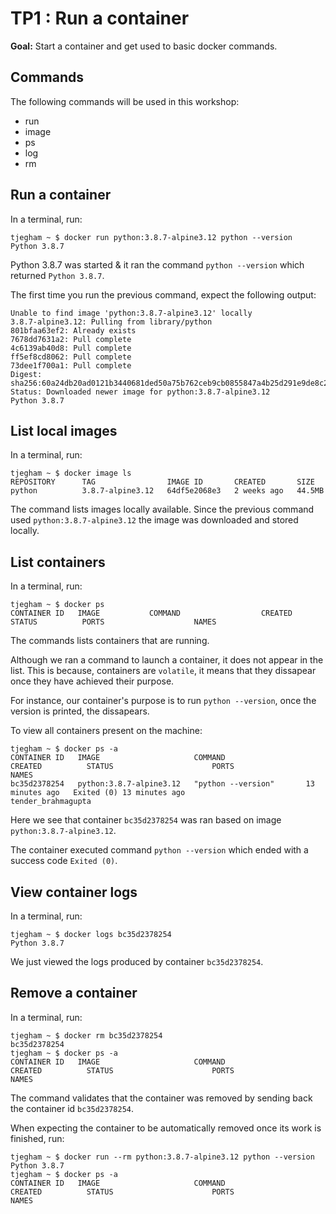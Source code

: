 # TP1 : Run a container

**Goal:** Start a container and get used to basic docker commands.

## Commands

The following commands will be used in this workshop:

- run
- image
- ps
- log
- rm

## Run a container

In a terminal, run:

```console
tjegham ~ $ docker run python:3.8.7-alpine3.12 python --version
Python 3.8.7
```

Python 3.8.7 was started & it ran the command `python --version` which returned `Python 3.8.7`.

The first time you run the previous command, expect the following output:

```console
Unable to find image 'python:3.8.7-alpine3.12' locally
3.8.7-alpine3.12: Pulling from library/python
801bfaa63ef2: Already exists
7678dd7631a2: Pull complete
4c6139ab40d8: Pull complete
ff5ef8cd8062: Pull complete
73dee1f700a1: Pull complete
Digest: sha256:60a24db20ad0121b3440681ded50a75b762ceb9cb0855847a4b25d291e9de8c2
Status: Downloaded newer image for python:3.8.7-alpine3.12
Python 3.8.7
```

## List local images

In a terminal, run:

```console
tjegham ~ $ docker image ls
REPOSITORY      TAG                IMAGE ID       CREATED       SIZE
python          3.8.7-alpine3.12   64df5e2068e3   2 weeks ago   44.5MB
```

The command lists images locally available. Since the previous command used `python:3.8.7-alpine3.12` the image was downloaded and stored locally.

## List containers

In a terminal, run:

```console
tjegham ~ $ docker ps
CONTAINER ID   IMAGE           COMMAND                  CREATED          STATUS          PORTS                    NAMES
```

The commands lists containers that are running. 

Although we ran a command to launch a container, it does not appear in the list.
This is because, containers are `volatile`, it means that they dissapear once they have achieved their purpose.

For instance, our container's purpose is to run `python --version`, once the version is printed, the dissapears.

To view all containers present on the machine:

```console
tjegham ~ $ docker ps -a
CONTAINER ID   IMAGE                     COMMAND                  CREATED          STATUS                      PORTS                    NAMES
bc35d2378254   python:3.8.7-alpine3.12   "python --version"       13 minutes ago   Exited (0) 13 minutes ago                            tender_brahmagupta
```


Here we see that container `bc35d2378254` was ran based on image `python:3.8.7-alpine3.12`.

The container executed command `python --version` which ended with a success code `Exited (0)`.

## View container logs

In a terminal, run:

```console
tjegham ~ $ docker logs bc35d2378254
Python 3.8.7
```

We just viewed the logs produced by container `bc35d2378254`.

## Remove a container

In a terminal, run:

```console
tjegham ~ $ docker rm bc35d2378254
bc35d2378254
tjegham ~ $ docker ps -a
CONTAINER ID   IMAGE                     COMMAND                  CREATED          STATUS                      PORTS                    NAMES
```

The command validates that the container was removed by sending back the container id `bc35d2378254`.

When expecting the container to be automatically removed once its work is finished, run:

```console
tjegham ~ $ docker run --rm python:3.8.7-alpine3.12 python --version
Python 3.8.7
tjegham ~ $ docker ps -a
CONTAINER ID   IMAGE                     COMMAND                  CREATED          STATUS                      PORTS                    NAMES
```
